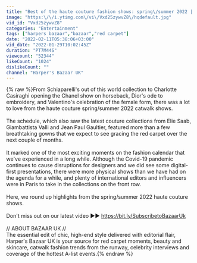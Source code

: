 ```yaml
---
title: "Best of the haute couture fashion shows: spring\/summer 2022 | Bazaar UK"
image: "https:\/\/i.ytimg.com\/vi\/Vxd25zywvZ8\/hqdefault.jpg"
vid_id: "Vxd25zywvZ8"
categories: "Entertainment"
tags: ["harpers bazaar","bazaar","red carpet"]
date: "2022-02-11T05:38:06+03:00"
vid_date: "2022-01-29T10:02:45Z"
duration: "PT7M44S"
viewcount: "52344"
likeCount: "1024"
dislikeCount: ""
channel: "Harper's Bazaar UK"
---
```

{% raw %}From Schiaparelli's out of this world collection to Charlotte Casiraghi opening the Chanel show on horseback, Dior's ode to embroidery, and Valentino's celebration of the female form, there was a lot to love from the haute couture spring/summer 2022 catwalk shows.<br /><br />The schedule, which also saw the latest couture collections from Elie Saab, Giambattista Valli and Jean Paul Gaultier, featured more than a few breathtaking gowns that we expect to see gracing the red carpet over the next couple of months.<br /><br />It marked one of the most exciting moments on the fashion calendar that we've experienced in a long while. Although the Covid-19 pandemic continues to cause disruptions for designers and we did see some digital-first presentations, there were more physical shows than we have had on the agenda for a while, and plenty of international editors and influencers were in Paris to take in the collections on the front row.<br /><br />Here, we round up highlights from the spring/summer 2022 haute couture shows.<br /><br />Don't miss out on our latest video  ►► <a rel="nofollow" target="blank" href="https://bit.ly/SubscribetoBazaarUk">https://bit.ly/SubscribetoBazaarUk</a><br /><br />// ABOUT BAZAAR UK //<br />The essential edit of chic, high-end style delivered with editorial flair, Harper's Bazaar UK is your source for red carpet moments, beauty and skincare, catwalk fashion trends from the runway, celebrity interviews and coverage of the hottest A-list events.{% endraw %}
